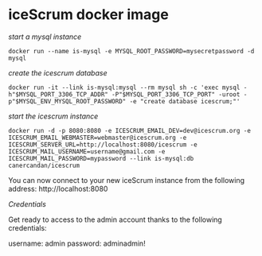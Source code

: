 iceScrum docker image
=====================

*start a mysql instance*

```
docker run --name is-mysql -e MYSQL_ROOT_PASSWORD=mysecretpassword -d mysql
```

*create the icescrum database*

```
docker run -it --link is-mysql:mysql --rm mysql sh -c 'exec mysql -h"$MYSQL_PORT_3306_TCP_ADDR" -P"$MYSQL_PORT_3306_TCP_PORT" -uroot -p"$MYSQL_ENV_MYSQL_ROOT_PASSWORD" -e "create database icescrum;"'
```

*start the icescrum instance*

```
docker run -d -p 8080:8080 -e ICESCRUM_EMAIL_DEV=dev@icescrum.org -e ICESCRUM_EMAIL_WEBMASTER=webmaster@icescrum.org -e ICESCRUM_SERVER_URL=http://localhost:8080/icescrum -e ICESCRUM_MAIL_USERNAME=username@gmail.com -e ICESCRUM_MAIL_PASSWORD=mypassword --link is-mysql:db canercandan/icescrum
```

You can now connect to your new iceScrum instance from the following address: http://localhost:8080

*Credentials*

Get ready to access to the admin account thanks to the following credentials:

username: admin
password: adminadmin!
